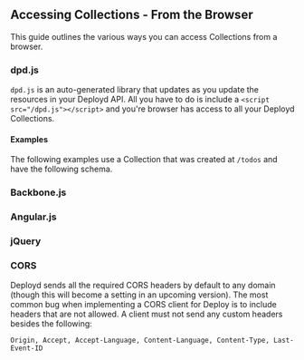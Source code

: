 ## Accessing Collections - From the Browser 

This guide outlines the various ways you can access Collections from a browser.

### dpd.js

`dpd.js` is an auto-generated library that updates as you update the resources in your Deployd API. All you have to do is include a `<script src="/dpd.js"></script>` and you're browser has access to all your Deployd Collections.

#### Examples

The following examples use a Collection that was created at `/todos` and have the following schema.



### Backbone.js

### Angular.js

### jQuery

### CORS

Deployd sends all the required CORS headers by default to any domain (though this will become a setting in an upcoming version). The most common bug when implementing a CORS client for Deploy is to include headers that are not allowed. A client must not send any custom headers besides the following:


    Origin, Accept, Accept-Language, Content-Language, Content-Type, Last-Event-ID